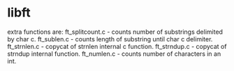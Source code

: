 # libft
extra functions are:
ft_splitcount.c - counts number of substrings delimited by char c.
ft_sublen.c - counts length of substring until char c delimiter.
ft_strnlen.c - copycat of strnlen internal c function.
ft_strndup.c - copycat of strndup internal function.
ft_numlen.c - counts number of characters in an int.
